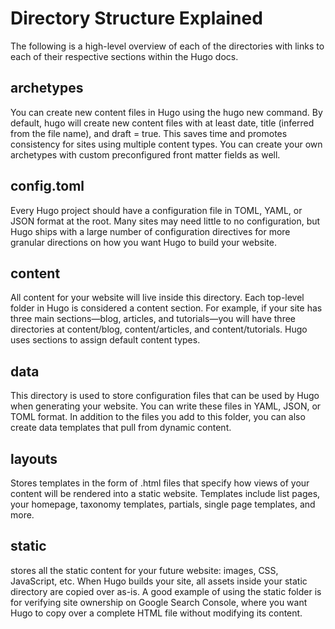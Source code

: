 # Directory Structure Explained
The following is a high-level overview of each of the directories with links to
each of their respective sections within the Hugo docs.

## archetypes
You can create new content files in Hugo using the hugo new command. By
default, hugo will create new content files with at least date, title (inferred
from the file name), and draft = true. This saves time and promotes consistency
for sites using multiple content types. You can create your own archetypes with
  custom preconfigured front matter fields as well.

## config.toml
Every Hugo project should have a configuration file in TOML, YAML, or JSON
format at the root. Many sites may need little to no configuration, but Hugo
ships with a large number of configuration directives for more granular
directions on how you want Hugo to build your website.

## content
All content for your website will live inside this directory. Each top-level
folder in Hugo is considered a content section. For example, if your site has
three main sections—blog, articles, and tutorials—you will have three
directories at content/blog, content/articles, and content/tutorials. Hugo uses
sections to assign default content types.

## data
This directory is used to store configuration files that can be used by Hugo
when generating your website. You can write these files in YAML, JSON, or TOML
format. In addition to the files you add to this folder, you can also create
data templates that pull from dynamic content.

## layouts
Stores templates in the form of .html files that specify how views of your
content will be rendered into a static website. Templates include list pages,
your homepage, taxonomy templates, partials, single page templates, and more.

## static
stores all the static content for your future website: images, CSS, JavaScript,
etc. When Hugo builds your site, all assets inside your static directory are
copied over as-is. A good example of using the static folder is for verifying
site ownership on Google Search Console, where you want Hugo to copy over a
complete HTML file without modifying its content.

